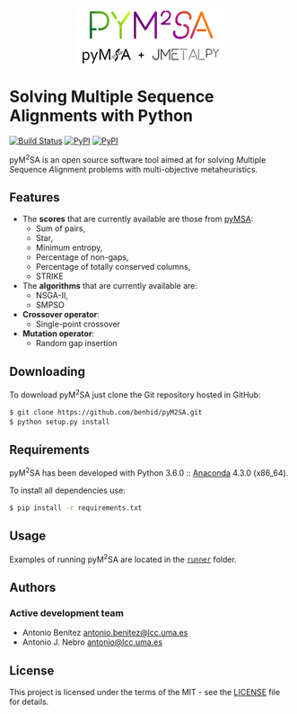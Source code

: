 <p align="center">
  <br/>
  <img src=resources/pym2sa.png alt="PyM2SA">
  <br/>
</p>

# Solving Multiple Sequence Alignments with Python
[![Build Status](https://travis-ci.org/benhid/pyM2SA.svg?branch=master)](https://travis-ci.org/benhid/pyMSA)
[![PyPI](https://img.shields.io/pypi/l/pyM2SA.svg)]()
[![PyPI](https://img.shields.io/pypi/v/pyM2SA.svg)]()

pyM<sup>2</sup>SA is an open source software tool aimed at for solving
*M*ultiple *S*equence *A*lignment problems with multi-objective metaheuristics.

## Features
* The **scores** that are currently available are those from [pyMSA](https://github.com/benhid/pyMSA):
    * Sum of pairs,
    * Star,
    * Minimum entropy,
    * Percentage of non-gaps,
    * Percentage of totally conserved columns,
    * STRIKE
* The **algorithms** that are currently available are:
    * NSGA-II,
    * SMPSO
* **Crossover operator**:
    * Single-point crossover
* **Mutation operator**:
    * Random gap insertion

## Downloading
To download pyM<sup>2</sup>SA just clone the Git repository hosted in GitHub:

```bash
$ git clone https://github.com/benhid/pyM2SA.git
$ python setup.py install
```

## Requirements
pyM<sup>2</sup>SA has been developed with Python 3.6.0 :: [Anaconda](https://www.continuum.io) 4.3.0 (x86_64).

To install all dependencies use:

```bash
$ pip install -r requirements.txt
```

## Usage
Examples of running pyM<sup>2</sup>SA are located in the [`runner`](pym2sa/runner/) folder.

## Authors
### Active development team
* Antonio Benítez <antonio.benitez@lcc.uma.es>
* Antonio J. Nebro <antonio@lcc.uma.es>

## License
This project is licensed under the terms of the MIT - see the [LICENSE](LICENSE) file for details.
